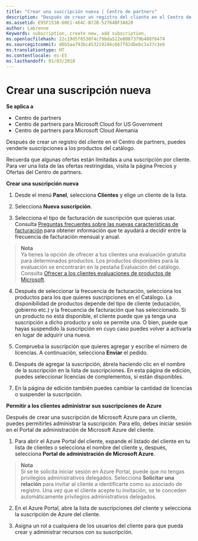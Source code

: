 ```yaml
---
title: "Crear una suscripción nueva | Centro de partners"
description: "Después de crear un registro del cliente en el Centro de partners, puedes venderle suscripciones a los productos del catálogo."
ms.assetid: E95F1538-60E1-464C-B72B-52764BF3A820
author: Labrenne
Keywords: subscription, create new, add subscription,
ms.openlocfilehash: 22c19d5f8530f4c79bda522e8087379b488f6474
ms.sourcegitcommit: 86b5aa793bc453219246c667f82dbebc3a37c3eb
ms.translationtype: HT
ms.contentlocale: es-ES
ms.lasthandoff: 01/03/2018
---
```

# <a name="create-a-new-subscription"></a>Crear una suscripción nueva

**Se aplica a**

-  Centro de partners
-  Centro de partners para Microsoft Cloud for US Government
-  Centro de partners para Microsoft Cloud Alemania

Después de crear un registro del cliente en el Centro de partners, puedes venderle suscripciones a los productos del catálogo.

Recuerda que algunas ofertas están limitadas a una suscripción por cliente. Para ver una lista de las ofertas restringidas, visita la página Precios y Ofertas del Centro de partners. 


**Crear una suscripción nueva**

1.  Desde el menú **Panel**, selecciona **Clientes** y elige un cliente de la lista.

2.  Selecciona **Nueva suscripción**.

3.  Selecciona el tipo de facturación de suscripción que quieras usar.  Consulta [Preguntas frecuentes sobre las nuevas características de facturación](faq-about-new-billing-features.md) para obtener información que te ayudará a decidir entre la frecuencia de facturación mensual y anual.
 
 >**Nota**<br> Ya tienes la opción de ofrecer a tus clientes una evaluación gratuita para determinados productos. Los productos disponibles para la evaluación se encontrarán en la pestaña Evaluación del catálogo. Consulta [Ofrecer a los clientes evaluaciones de productos de Microsoft](offer-your-customers-trials-of-microsoft-products.md).

 
4. Después de seleccionar la frecuencia de facturación, selecciona los productos para los que quieres suscripciones en el Catálogo. La disponibilidad de productos depende del tipo de cliente (educación, gobierno etc.) y la frecuencia de facturación que has seleccionado. Si un producto no está disponible, el cliente puede que ya tenga una suscripción a dicho producto y solo se permite una. O bien, puede que hayas suspendido la suscripción en cuyo caso puedes volver a activarla en lugar de adquirir una nueva.

5. Comprueba la suscripción que quieres agregar y escribe el número de licencias. A continuación, selecciona **Enviar** el pedido.

6.  Después de agregar la suscripción, ábrela haciendo clic en el nombre de la suscripción en la lista de suscripciones. En esta página de edición, puedes seleccionar licencias de complementos, si están disponibles.

7.  En la página de edición también puedes cambiar la cantidad de licencias o suspender la suscripción.


**Permitir a los clientes administrar sus suscripciones de Azure**

Después de crear una suscripción de Microsoft Azure para un cliente, puedes permitirles administrar la suscripción. Para ello, debes iniciar sesión en el Portal de administración de Microsoft Azure del cliente. 

1.  Para abrir el Azure Portal del cliente, expande el listado del cliente en tu lista de clientes o selecciona el nombre del cliente y, después, selecciona **Portal de administración de Microsoft Azure**.
    
 >**Nota** <br> Si se te solicita iniciar sesión en Azure Portal, puede que no tengas privilegios administrativos delegados. Selecciona **Solicitar una relación** para invitar al cliente a identificarte como su asociado de registro. Una vez que el cliente acepte tu invitación, se te conceden automáticamente privilegios administrativos delegados. 

2.  En el Azure Portal, abre la lista de suscripciones del cliente y selecciona la suscripción de Azure del cliente.

3.  Asigna un rol a cualquiera de los usuarios del cliente para que pueda crear y administrar recursos con su suscripción.

 



